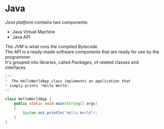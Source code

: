 
# Java

*Java platform* contains two components:
- Java Virtual Machine
- Java API

The *JVM* is what runs the compiled *Bytecode*. <br>
The API is a ready-made software components that are ready for use by the programmer. <br>
It's grouped into libraries, called *Packages*, of related classes and interfaces. 

```java
/**
*  The HelloWorldApp class implements an application that
* simply prints "Hello World"
*/

class HelloWorldApp {
	public static void main(String[] args)
	{
		System.out.println("Hello World");
	}
}
```


